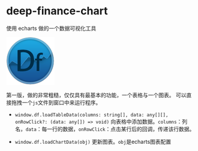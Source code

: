 # deep-finance-chart

使用 echarts 做的一个数据可视化工具

![deep-finance](./img/logo/logo_128.png)

第一版，做的非常粗糙，仅仅具有最基本的功能，一个表格与一个图表。
可以直接拖拽一个`js`文件到窗口中来运行程序。

* `window.df.loadTableData(columns: string[], data: any[][], onRowClick?: (data: any[]) => void)` 向表格中添加数据。`columns`：列名，`data`：每一行的数据，`onRowClick`：点击某行后的回调，传递该行数据。

* `window.df.loadChartData(obj)` 更新图表。`obj`是echarts图表配置